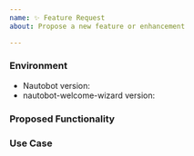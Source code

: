 ```yaml
---
name: ✨ Feature Request
about: Propose a new feature or enhancement

---
```


### Environment
* Nautobot version:  <!-- Example: 1.5.0 -->
* nautobot-welcome-wizard version:  <!-- Example: 1.0.0 -->

<!--
    Describe in detail the new functionality you are proposing.
-->
### Proposed Functionality

<!--
    Convey an example use case for your proposed feature. Write from the
    perspective of a user who would benefit from the proposed
    functionality and describe how.
--->
### Use Case

